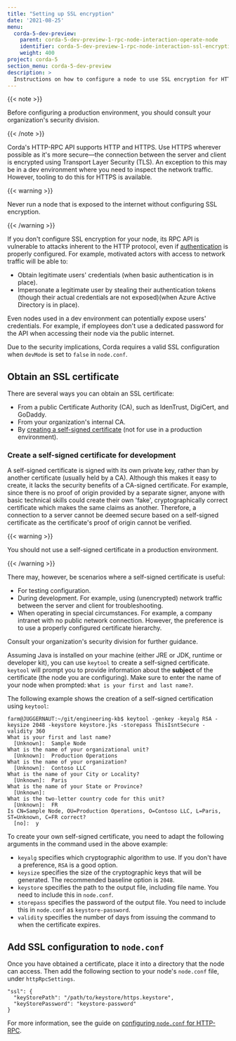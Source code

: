 ```yaml
---
title: "Setting up SSL encryption"
date: '2021-08-25'
menu:
  corda-5-dev-preview:
    parent: corda-5-dev-preview-1-rpc-node-interaction-operate-node
    identifier: corda-5-dev-preview-1-rpc-node-interaction-ssl-encryption
    weight: 400
project: corda-5
section_menu: corda-5-dev-preview
description: >
  Instructions on how to configure a node to use SSL encryption for HTTP-RPC.
---
```


{{< note >}}

Before configuring a production environment, you should consult your organization's security division.

{{< /note >}}

Corda's HTTP-RPC API supports HTTP and HTTPS. Use HTTPS wherever possible as it's more secure—the connection between the
server and client is encrypted using Transport Layer Security (TLS). An exception to this may be in a dev environment where
you need to inspect the network traffic. However, tooling to do this for HTTPS is available.

{{< warning >}}

Never run a node that is exposed to the internet without configuring SSL encryption.

{{< /warning >}}

If you don't configure SSL encryption for your node, its RPC API is vulnerable to attacks inherent to the HTTP protocol,
even if [authentication](authentication/authentication.md) is properly configured. For example, motivated actors with access to
network traffic will be able to:
* Obtain legitimate users' credentials (when basic authentication is in place).
* Impersonate a legitimate user by stealing their authentication tokens (though their actual credentials are not exposed)(when Azure Active Directory is in place).

Even nodes used in a dev environment can potentially expose users' credentials. For example, if employees don't use a dedicated password for the API when accessing their node via the public internet.

Due to the security implications, Corda requires a valid SSL configuration when `devMode` is set to `false` in `node.conf`.


## Obtain an SSL certificate

There are several ways you can obtain an SSL certificate:
* From a public Certificate Authority (CA), such as IdenTrust, DigiCert, and GoDaddy.
* From your organization's internal CA.
* By [creating a self-signed certificate](#create-a-self-signed-certificate-for-development) (not for use in a production environment).

### Create a self-signed certificate for development

A self-signed certificate is signed with its own private key, rather than by another certificate
(usually held by a CA). Although this makes it easy to create, it lacks the security benefits of a CA-signed certificate.
For example, since there is no proof of origin provided by a separate signer, anyone with basic technical skills could
create their own 'fake', cryptographically correct certificate which makes the same claims as another. Therefore, a
connection to a server cannot be deemed secure based on a self-signed certificate as the certificate's proof of origin cannot
be verified.

{{< warning >}}

You should not use a self-signed certificate in a production environment.

{{< /warning >}}

There may, however, be scenarios where a self-signed certificate is useful:
* For testing configuration.
* During development. For example, using (unencrypted) network traffic between the server and client for troubleshooting.
* When operating in special circumstances. For example, a company intranet with no public network connection. However, the preference is to use a properly configured certificate hierarchy.

Consult your organization's security division for further guidance.

Assuming Java is installed on your machine (either JRE or JDK, runtime or developer kit), you can use `keytool` to create a self-signed certificate. `keytool` will prompt you to provide information about the **subject** of the certificate (the node you are configuring). Make sure to enter the name of your node when prompted: `What is your first and last name?`.

The following example shows the creation of a self-signed certification using `keytool`:

```
farm@JUGGERNAUT:~/git/engineering-kb$ keytool -genkey -keyalg RSA -keysize 2048 -keystore keystore.jks -storepass ThisIsntSecure -validity 360
What is your first and last name?
  [Unknown]:  Sample Node
What is the name of your organizational unit?
  [Unknown]:  Production Operations
What is the name of your organization?
  [Unknown]:  Contoso LLC
What is the name of your City or Locality?
  [Unknown]:  Paris
What is the name of your State or Province?
  [Unknown]:
What is the two-letter country code for this unit?
  [Unknown]:  FR
Is CN=Sample Node, OU=Production Operations, O=Contoso LLC, L=Paris, ST=Unknown, C=FR correct?
  [no]:  y
```

To create your own self-signed certificate, you need to adapt the following arguments in the command used in the above example:
* `keyalg` specifies which cryptographic algorithm to use. If you don't have a preference, `RSA` is a good option.
* `keysize` specifies the size of the cryptographic keys that will be generated. The recommended baseline option is `2048`.
* `keystore` specifies the path to the output file, including file name. You need to include this in `node.conf`.
* `storepass` specifies the password of the output file. You need to include this in `node.conf` as `keystore-password`.
* `validity` specifies the number of days from issuing the command to when the certificate expires.

## Add SSL configuration to `node.conf`

Once you have obtained a certificate, place it into a directory that the node can access. Then add the following section to your node's `node.conf` file, under `httpRpcSettings`.

```
"ssl": {
  "keyStorePath": "/path/to/keystore/https.keystore",
  "keyStorePassword": "keystore-password"
}
```

For more information, see the guide on [configuring `node.conf` for HTTP-RPC](configure-nodeconf.md).

